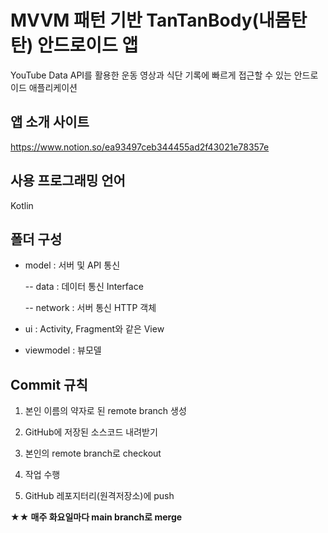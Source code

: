 # MVVM 패턴 기반 TanTanBody(내몸탄탄) 안드로이드 앱 

YouTube Data API를 활용한 운동 영상과 식단 기록에 빠르게 접근할 수 있는 안드로이드 애플리케이션

## 앱 소개 사이트

https://www.notion.so/ea93497ceb344455ad2f43021e78357e


## 사용 프로그래밍 언어

Kotlin


## 폴더 구성

- model : 서버 및 API 통신

  -- data : 데이터 통신 Interface
  
  -- network : 서버 통신 HTTP 객체

- ui : Activity, Fragment와 같은 View

- viewmodel : 뷰모델

## Commit 규칙

1. 본인 이름의 약자로 된 remote branch 생성

2. GitHub에 저장된 소스코드 내려받기

3. 본인의 remote branch로 checkout

4. 작업 수행

5. GitHub 레포지터리(원격저장소)에 push

<b> ★★ 매주 화요일마다 main branch로 merge </b>

